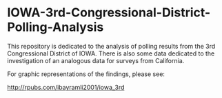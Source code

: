 # IOWA-3rd-Congressional-District-Polling-Analysis

This repository is dedicated to the analysis of polling results from the 3rd Congressional District of IOWA. There is also some data dedicated to the investigation of an analogous data for surveys from California.

For graphic representations of the findings, please see:

http://rpubs.com/ibayramli2001/iowa_3rd
